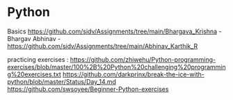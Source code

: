 # Python

Basics
https://github.com/sidv/Assignments/tree/main/Bhargava_Krishna - Bhargav
Abhinav - https://github.com/sidv/Assignments/tree/main/Abhinav_Karthik_R


practicing exercises :
https://github.com/zhiwehu/Python-programming-exercises/blob/master/100%2B%20Python%20challenging%20programming%20exercises.txt
https://github.com/darkprinx/break-the-ice-with-python/blob/master/Status/Day_14.md
https://github.com/swsoyee/Beginner-Python-exercises
